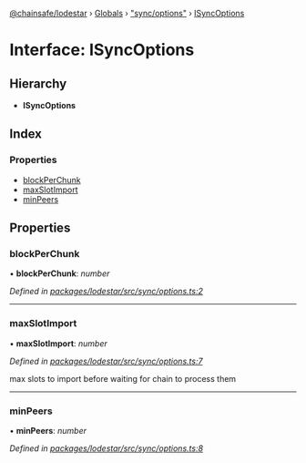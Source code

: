 [@chainsafe/lodestar](../README.md) › [Globals](../globals.md) › ["sync/options"](../modules/_sync_options_.md) › [ISyncOptions](_sync_options_.isyncoptions.md)

# Interface: ISyncOptions

## Hierarchy

* **ISyncOptions**

## Index

### Properties

* [blockPerChunk](_sync_options_.isyncoptions.md#blockperchunk)
* [maxSlotImport](_sync_options_.isyncoptions.md#maxslotimport)
* [minPeers](_sync_options_.isyncoptions.md#minpeers)

## Properties

###  blockPerChunk

• **blockPerChunk**: *number*

*Defined in [packages/lodestar/src/sync/options.ts:2](https://github.com/ChainSafe/lodestar/blob/e23248925/packages/lodestar/src/sync/options.ts#L2)*

___

###  maxSlotImport

• **maxSlotImport**: *number*

*Defined in [packages/lodestar/src/sync/options.ts:7](https://github.com/ChainSafe/lodestar/blob/e23248925/packages/lodestar/src/sync/options.ts#L7)*

max slots to import before waiting for
chain to process them

___

###  minPeers

• **minPeers**: *number*

*Defined in [packages/lodestar/src/sync/options.ts:8](https://github.com/ChainSafe/lodestar/blob/e23248925/packages/lodestar/src/sync/options.ts#L8)*
